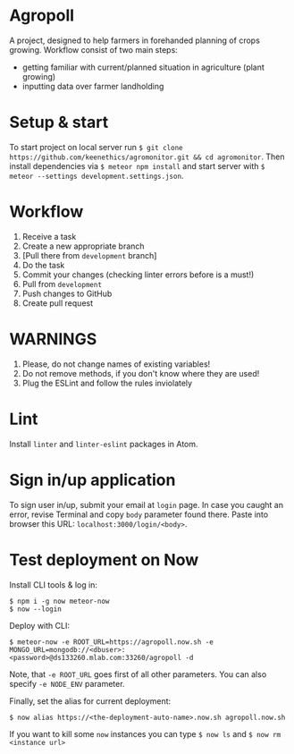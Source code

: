 # Agropoll

A project, designed to help farmers in forehanded planning of crops growing. Workflow consist of two main steps:
* getting familiar with current/planned situation in agriculture (plant growing)
* inputting data over farmer landholding

# Setup & start

To start project on local server run `$ git clone https://github.com/keenethics/agromonitor.git && cd agromonitor`.
Then install dependencies via `$ meteor npm install` and start server with `$ meteor --settings development.settings.json`.

# Workflow

1. Receive a task
2. Create a new appropriate branch
3. [Pull there from `development` branch]
4. Do the task
5. Commit your changes (checking linter errors before is a must!)
6. Pull from `development`
7. Push changes to GitHub
8. Create pull request

# WARNINGS

1. Please, do not change names of existing variables!
2. Do not remove methods, if you don't know where they are used!
3. Plug the ESLint and follow the rules inviolately

# Lint

Install `linter` and `linter-eslint` packages in Atom.

# Sign in/up application

To sign user in/up, submit your email at `login` page. In case you caught an error, revise Terminal and copy `body` parameter found there. Paste into browser this URL: `localhost:3000/login/<body>`.

# Test deployment on Now

Install CLI tools & log in:
```
$ npm i -g now meteor-now
$ now --login
```

Deploy with CLI:
```
$ meteor-now -e ROOT_URL=https://agropoll.now.sh -e MONGO_URL=mongodb://<dbuser>:<password>@ds133260.mlab.com:33260/agropoll -d
```
Note, that `-e ROOT_URL` goes first of all other parameters.
You can also specify `-e NODE_ENV` parameter.

Finally, set the alias for current deployment:
```
$ now alias https://<the-deployment-auto-name>.now.sh agropoll.now.sh
```

If you want to kill some `now` instances you can type `$ now ls` and `$ now rm <instance url>`
